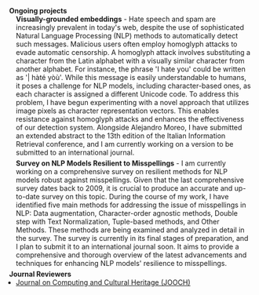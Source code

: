 

<h4 style="margin:0 10px 0;">Ongoing projects </h4>

<ul style="margin:0 0 5px;">
<strong>Visually-grounded embeddings</strong> - Hate speech and spam are increasingly prevalent in today's web, despite the use of sophisticated Natural Language Processing (NLP) methods to automatically detect such messages. Malicious users often employ homoglyph attacks to evade automatic censorship. A homoglyph attack involves substituting a character from the Latin alphabet with a visually similar character from another alphabet. For instance, the phrase 'I hate you' could be written as '| hàté yòù'. While this message is easily understandable to humans, it poses a challenge for NLP models, including character-based ones, as each character is assigned a different Unicode code.
To address this problem, I have begun experimenting with a novel approach that utilizes image pixels as character representation vectors. This enables resistance against homoglyph attacks and enhances the effectiveness of our detection system. Alongside Alejandro Moreo, I have submitted an extended abstract to the 13th edition of the Italian Information Retrieval conference, and I am currently working on a version to be submitted to an international journal.

</ul>

<ul style="margin:0 0 5px;">
<strong>Survey on NLP Models Resilient to Misspellings</strong> - I am currently working on a comprehensive survey on resilient methods for NLP models robust against misspellings. Given that the last comprehensive survey dates back to 2009, it is crucial to produce an accurate and up-to-date survey on this topic.
During the course of my work, I have identified five main methods for addressing the issue of misspellings in NLP: Data augmentation, Character-order agnostic methods, Double step with Text Normalization, Tuple-based methods, and Other Methods. These methods are being examined and analyzed in detail in the survey.
The survey is currently in its final stages of preparation, and I plan to submit it to an international journal soon. It aims to provide a comprehensive and thorough overview of the latest advancements and techniques for enhancing NLP models' resilience to misspellings.
</ul>

<h4 style="margin:0 10px 0;">Journal Reviewers</h4>

<ul style="margin:0 0 20px;">
  <li><a href="https://dl.acm.org/journal/jocch"><autocolor>Journal on Computing and Cultural Heritage (JOOCH)</autocolor></a>
</ul>

